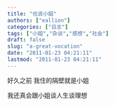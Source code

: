```yaml
---
title: "也说小姐"
authors: ["eallion"]
categories: ["日志"]
tags: ["小姐","杂谈","感想","社会"]
draft: false
slug: "a-great-vocation"
date: "2011-01-23 04:21:11"
lastmod: "2011-01-23 04:21:11"
---
```


好久之前
我住的隔壁就是小姐

我还真会跟小姐谈人生谈理想
